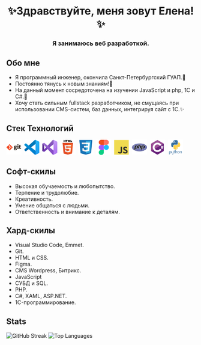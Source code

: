 <div id="header" align="center">
  <h1>✨Здравствуйте, меня зовут Елена!✨</h1>
 <h3>Я занимаюсь веб разработкой.</h3>
</div>

<div id="bio">
  <h2>Обо мне</h2>
  <ul>
    <li>Я программный инженер, окончила Санкт-Петербургский ГУАП.🔭</li>
    <li>Постоянно тянусь к новым знаниям!🌱</li>
    <li>На данный момент сосредоточена на изучении JavaScript и php, 1С и C#.🤔</li>    
    <li>Хочу стать сильным fullstack разработчиком, не смущаясь при использовании CMS-систем, баз данных, интегрируя сайт с 1С.✨</li>
  </ul>
</div>

<div id="techno">
    <h2>Стек Технологий</h2>
  <img src="https://github.com/devicons/devicon/blob/master/icons/git/git-original-wordmark.svg"  title="git" alt="git" width="40" height="40"/>&nbsp;
  <img src="https://github.com/devicons/devicon/blob/master/icons/vscode/vscode-original.svg"  title="VSCode" alt="VSCode" width="40" height="40"/>&nbsp;
  <img src="https://github.com/devicons/devicon/blob/master/icons/visualstudio/visualstudio-original.svg"  title="visualstudio" alt="visualstudio" width="40" height="40"/>&nbsp;
  <img src="https://github.com/devicons/devicon/blob/master/icons/html5/html5-original-wordmark.svg"  title="html5" alt="html5" width="40" height="40"/>&nbsp;
  <img src="https://github.com/devicons/devicon/blob/master/icons/css3/css3-original.svg"  title="css3" alt="css3" width="40" height="40"/>&nbsp;
  <img src="https://github.com/devicons/devicon/blob/master/icons/figma/figma-original.svg"  title="figma" alt="figma" width="40" height="40"/>&nbsp;
  <img src="https://github.com/devicons/devicon/blob/master/icons/javascript/javascript-original.svg" title="javascript" alt="javascript" width="40" height="40"/>&nbsp;
  <img src="https://github.com/devicons/devicon/blob/master/icons/php/php-original.svg" title="php" alt="php" width="40" height="40"/>&nbsp;
  <img src="https://github.com/devicons/devicon/blob/master/icons/csharp/csharp-original.svg"  title="csharp" alt="csharp" width="40" height="40"/>&nbsp;
  <img src="https://github.com/devicons/devicon/blob/master/icons/python/python-original-wordmark.svg" title="Python" alt="Py" width="40" height="40"/>&nbsp;
<div>
  
<div id="skills">
  <h2>Софт-скилы</h2>
  <ul>
    <li>Высокая обучаемость и любопытство.</li>
    <li>Терпение и трудолюбие.</li>
    <li>Креативность.</li>
    <li>Умение общаться с людьми.</li>
    <li>Ответственность и внимание к деталям.</li>
  </ul>
  <h2>Хард-скилы</h2>
  <ul>
    <li>Visual Studio Code, Emmet.</li>
    <li>Git.</li>
    <li>HTML и CSS.</li>
    <li>Figma.</li>
    <li>CMS Wordpress, Битрикс.</li>
    <li>JavaScript</li>
    <li>СУБД и SQL.</li>
    <li>PHP.</li>
    <li>C#, XAML, ASP.NET.</li>
    <li>1C-программирование.</li>
  </ul>
</div>

<div id="stats">
  <h2>Stats</h2>
  <img src="https://streak-stats.demolab.com?user=ElenaShaparskaya&theme=transparent&fire=EB5454" alt="GitHub Streak"/>
  <img src="https://github-readme-stats.vercel.app/api/top-langs/?username=ElenaShaparskaya&layout=compact&theme=vision-friendly-dark" alt="Top Languages"/>
</div>




